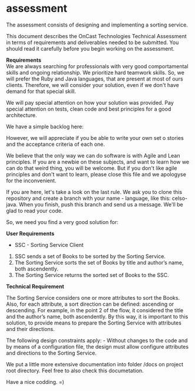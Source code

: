 assessment
===============

The assessment consists of designing and implementing a sorting service.

This document describes the OnCast Technologies Technical Assessment in terms of requirements
and deliverables needed to be submitted. You should read it carefully before you begin working on
the assessment.

<b>Requirements</b></br>
We are always searching for professionals with very good comportamental skills and ongoing relationship. We prioritize hard teamwork skills. So, we
will prefer the Ruby and Java languages, that are present at most of ours clients. Therefore, we will consider your solution, even if we don't have
demand for that special skill.

We will pay special attention on how your solution was provided. Pay special attention on tests, clean code and best principles for a good architecture.

We have a simple backlog here:

However, we will appreciate if you be able to write your own set o stories and the acceptance criteria of each one.

We believe that the only way we can do software is with Agile and Lean principles. If you are a newbie on these subjects, and want to learn how we can do that weird
thing, you will be welcome. But if you don't like agile principles and don't want to learn, please close this file and we apologyse for the inconvenient.

If you are here, let's take a look on the last rule. We ask you to clone this repository and create a branch with your name - language, like this: celso-java.
When you finish, push this branch and send us a message. We'll be glad to read your code.

So, we need you find a very good solution for:

<b>User Requirements</b></br>
- SSC - Sorting Service Client

1. SSC sends a set of Books to be sorted by the Sorting Service.
2. The Sorting Service sorts the set of Books by title and author’s name, both ascendently.
3. The Sorting Service returns the sorted set of Books to the SSC.

<b>Technical Requirement</b></br>

The Sorting Service considers one or more attributes to sort the Books. Also, for each attribute, a
sort direction can be defined: ascending or descending. For example, in the point 2 of the flow, it
considered the title and the author’s name, both ascendently.
By this way, it is important to this solution, to provide means to prepare the Sorting Service with
attributes and their directions.

  The following design constraints apply:
    - Without changes to the code and by means of a configuration file, the design must allow
configure attributes and directions to the Sorting Service.

We put a little more extensive documentation into folder /docs on project root directory. Feel free to also check this documetation.

Have a nice codding. =)
